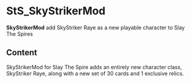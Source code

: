 # StS_SkyStrikerMod
<strong>SkyStrikerMod</strong>
add SkyStriker Raye as a new playable character to Slay The Spires
<h2>Content</h2>
SkyStrikerMod for Slay The Spire adds an entirely new character class, SkyStriker Raye, along with a new set of 30 cards and 1 exclusive relics.
